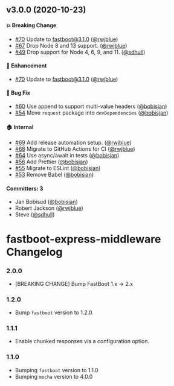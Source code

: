 ## v3.0.0 (2020-10-23)

#### :boom: Breaking Change
* [#70](https://github.com/ember-fastboot/fastboot-express-middleware/pull/70) Update to fastboot@3.1.0 ([@rwjblue](https://github.com/rwjblue))
* [#67](https://github.com/ember-fastboot/fastboot-express-middleware/pull/67) Drop Node 8 and 13 support. ([@rwjblue](https://github.com/rwjblue))
* [#49](https://github.com/ember-fastboot/fastboot-express-middleware/pull/49) Drop support for Node 4, 6, 9, and 11. ([@sdhull](https://github.com/sdhull))

#### :rocket: Enhancement
* [#70](https://github.com/ember-fastboot/fastboot-express-middleware/pull/70) Update to fastboot@3.1.0 ([@rwjblue](https://github.com/rwjblue))

#### :bug: Bug Fix
* [#60](https://github.com/ember-fastboot/fastboot-express-middleware/pull/60) Use append to support multi-value headers ([@bobisjan](https://github.com/bobisjan))
* [#54](https://github.com/ember-fastboot/fastboot-express-middleware/pull/54) Move `request` package into `devDependencies` ([@bobisjan](https://github.com/bobisjan))

#### :house: Internal
* [#69](https://github.com/ember-fastboot/fastboot-express-middleware/pull/69) Add release automation setup. ([@rwjblue](https://github.com/rwjblue))
* [#68](https://github.com/ember-fastboot/fastboot-express-middleware/pull/68) Migrate to GitHub Actions for CI ([@rwjblue](https://github.com/rwjblue))
* [#64](https://github.com/ember-fastboot/fastboot-express-middleware/pull/64) Use async/await in tests ([@bobisjan](https://github.com/bobisjan))
* [#56](https://github.com/ember-fastboot/fastboot-express-middleware/pull/56) Add Prettier ([@bobisjan](https://github.com/bobisjan))
* [#55](https://github.com/ember-fastboot/fastboot-express-middleware/pull/55) Migrate to ESLint ([@bobisjan](https://github.com/bobisjan))
* [#53](https://github.com/ember-fastboot/fastboot-express-middleware/pull/53) Remove Babel ([@bobisjan](https://github.com/bobisjan))

#### Committers: 3
- Jan Bobisud ([@bobisjan](https://github.com/bobisjan))
- Robert Jackson ([@rwjblue](https://github.com/rwjblue))
- Steve ([@sdhull](https://github.com/sdhull))


# fastboot-express-middleware Changelog

### 2.0.0
* [BREAKING CHANGE] Bump FastBoot 1.x -> 2.x

### 1.2.0

* Bump `fastboot` version to 1.2.0.

### 1.1.1

* Enable chunked responses via a configuration option.

### 1.1.0

* Bumping `fastboot` version to 1.1.0
* Bumping `mocha` version to 4.0.0
